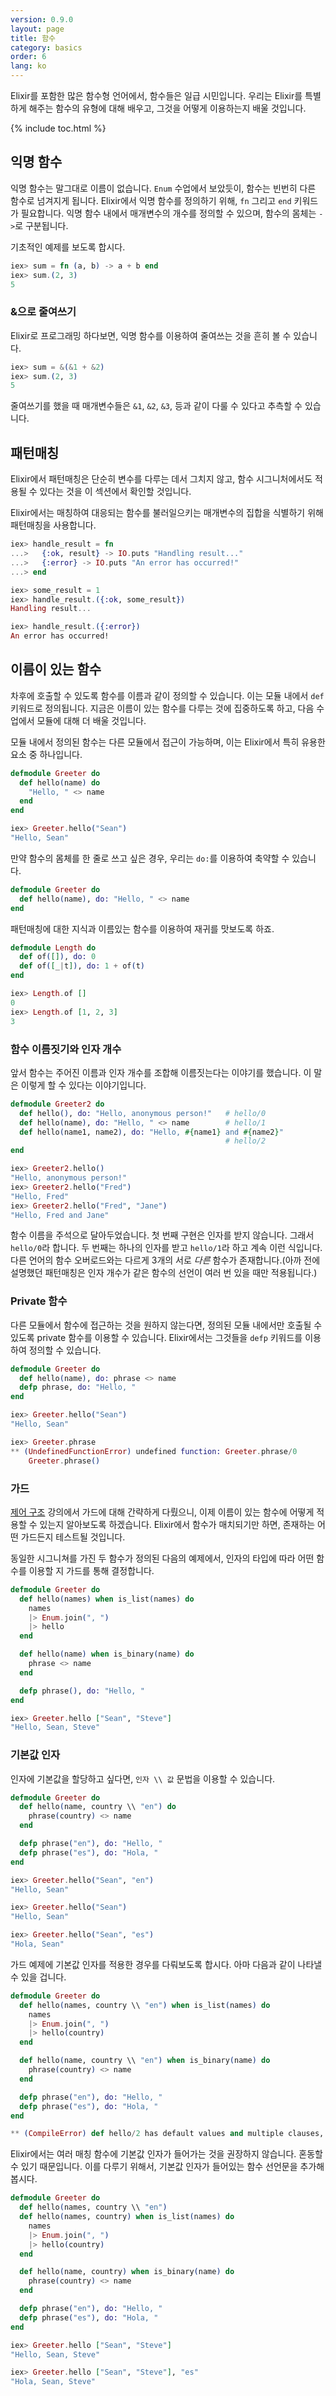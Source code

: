 ```yaml
---
version: 0.9.0
layout: page
title: 함수
category: basics
order: 6
lang: ko
---
```


Elixir를 포함한 많은 함수형 언어에서, 함수들은 일급 시민입니다. 우리는 Elixir를 특별하게 해주는 함수의 유형에 대해 배우고, 그것을 어떻게 이용하는지 배울 것입니다.

{% include toc.html %}

## 익명 함수

익명 함수는 말그대로 이름이 없습니다. `Enum` 수업에서 보았듯이, 함수는 빈번히 다른 함수로 넘겨지게 됩니다. Elixir에서 익명 함수를 정의하기 위해, `fn` 그리고 `end` 키워드가 필요합니다. 익명 함수 내에서 매개변수의 개수를 정의할 수 있으며, 함수의 몸체는 `->`로 구분됩니다.

기초적인 예제를 보도록 합시다.

```elixir
iex> sum = fn (a, b) -> a + b end
iex> sum.(2, 3)
5
```

### &으로 줄여쓰기

Elixir로 프로그래밍 하다보면, 익명 함수를 이용하여 줄여쓰는 것을 흔히 볼 수 있습니다.

```elixir
iex> sum = &(&1 + &2)
iex> sum.(2, 3)
5
```

줄여쓰기를 했을 때 매개변수들은 `&1`, `&2`, `&3`, 등과 같이 다룰 수 있다고 추측할 수 있습니다.

## 패턴매칭

Elixir에서 패턴매칭은 단순히 변수를 다루는 데서 그치지 않고, 함수 시그니처에서도 적용될 수 있다는 것을 이 섹션에서 확인할 것입니다.

Elixir에서는 매칭하여 대응되는 함수를 불러일으키는 매개변수의 집합을 식별하기 위해 패턴매칭을 사용합니다.

```elixir
iex> handle_result = fn
...>   {:ok, result} -> IO.puts "Handling result..."
...>   {:error} -> IO.puts "An error has occurred!"
...> end

iex> some_result = 1
iex> handle_result.({:ok, some_result})
Handling result...

iex> handle_result.({:error})
An error has occurred!
```

## 이름이 있는 함수

차후에 호출할 수 있도록 함수를 이름과 같이 정의할 수 있습니다. 이는 모듈 내에서 `def` 키워드로 정의됩니다. 지금은 이름이 있는 함수를 다루는 것에 집중하도록 하고, 다음 수업에서 모듈에 대해 더 배울 것입니다.

모듈 내에서 정의된 함수는 다른 모듈에서 접근이 가능하며, 이는 Elixir에서 특히 유용한 요소 중 하나입니다.

```elixir
defmodule Greeter do
  def hello(name) do
    "Hello, " <> name
  end
end

iex> Greeter.hello("Sean")
"Hello, Sean"
```

만약 함수의 몸체를 한 줄로 쓰고 싶은 경우, 우리는 `do:`를 이용하여 축약할 수 있습니다.

```elixir
defmodule Greeter do
  def hello(name), do: "Hello, " <> name
end
```

패턴매칭에 대한 지식과 이름있는 함수를 이용하여 재귀를 맛보도록 하죠.

```elixir
defmodule Length do
  def of([]), do: 0
  def of([_|t]), do: 1 + of(t)
end

iex> Length.of []
0
iex> Length.of [1, 2, 3]
3
```

### 함수 이름짓기와 인자 개수

앞서 함수는 주어진 이름과 인자 개수를 조합해 이름짓는다는 이야기를 했습니다. 이 말은 이렇게 할 수 있다는 이야기입니다.

```elixir
defmodule Greeter2 do
  def hello(), do: "Hello, anonymous person!"   # hello/0
  def hello(name), do: "Hello, " <> name        # hello/1
  def hello(name1, name2), do: "Hello, #{name1} and #{name2}"
                                                # hello/2
end

iex> Greeter2.hello()
"Hello, anonymous person!"
iex> Greeter2.hello("Fred")
"Hello, Fred"
iex> Greeter2.hello("Fred", "Jane")
"Hello, Fred and Jane"
```

함수 이름을 주석으로 달아두었습니다. 첫 번째 구현은 인자를 받지 않습니다. 그래서 `hello/0`라 합니다. 두 번째는 하나의 인자를 받고 `hello/1`라 하고 계속 이런 식입니다. 다른 언어의 함수 오버로드와는 다르게 3개의 서로 _다른_ 함수가 존재합니다.(아까 전에 설명했던 패턴매칭은 인자 개수가 같은 함수의 선언이 여러 번 있을 때만 적용됩니다.)

### Private 함수

다른 모듈에서 함수에 접근하는 것을 원하지 않는다면, 정의된 모듈 내에서만 호출될 수 있도록 private 함수를 이용할 수 있습니다. Elixir에서는 그것들을 `defp` 키워드를 이용하여 정의할 수 있습니다.

```elixir
defmodule Greeter do
  def hello(name), do: phrase <> name
  defp phrase, do: "Hello, "
end

iex> Greeter.hello("Sean")
"Hello, Sean"

iex> Greeter.phrase
** (UndefinedFunctionError) undefined function: Greeter.phrase/0
    Greeter.phrase()
```

### 가드

[제어 구조](../control-structures) 강의에서 가드에 대해 간략하게 다뤘으니, 이제 이름이 있는 함수에 어떻게 적용할 수 있는지 알아보도록 하겠습니다. Elixir에서 함수가 매치되기만 하면, 존재하는 어떤 가드든지 테스트될 것입니다.

동일한 시그니쳐를 가진 두 함수가 정의된 다음의 예제에서, 인자의 타입에 따라 어떤 함수를 이용할 지 가드를 통해 결정합니다.

```elixir
defmodule Greeter do
  def hello(names) when is_list(names) do
    names
    |> Enum.join(", ")
    |> hello
  end

  def hello(name) when is_binary(name) do
    phrase <> name
  end

  defp phrase(), do: "Hello, "
end

iex> Greeter.hello ["Sean", "Steve"]
"Hello, Sean, Steve"
```

### 기본값 인자

인자에 기본값을 할당하고 싶다면, `인자 \\ 값` 문법을 이용할 수 있습니다.

```elixir
defmodule Greeter do
  def hello(name, country \\ "en") do
    phrase(country) <> name
  end

  defp phrase("en"), do: "Hello, "
  defp phrase("es"), do: "Hola, "
end

iex> Greeter.hello("Sean", "en")
"Hello, Sean"

iex> Greeter.hello("Sean")
"Hello, Sean"

iex> Greeter.hello("Sean", "es")
"Hola, Sean"
```

가드 예제에 기본값 인자를 적용한 경우를 다뤄보도록 합시다. 아마 다음과 같이 나타낼 수 있을 겁니다.

```elixir
defmodule Greeter do
  def hello(names, country \\ "en") when is_list(names) do
    names
    |> Enum.join(", ")
    |> hello(country)
  end

  def hello(name, country \\ "en") when is_binary(name) do
    phrase(country) <> name
  end

  defp phrase("en"), do: "Hello, "
  defp phrase("es"), do: "Hola, "
end

** (CompileError) def hello/2 has default values and multiple clauses, define a function head with the defaults
```

Elixir에서는 여러 매칭 함수에 기본값 인자가 들어가는 것을 권장하지 않습니다. 혼동할 수 있기 때문입니다. 이를 다루기 위해서, 기본값 인자가 들어있는 함수 선언문을 추가해봅시다.

```elixir
defmodule Greeter do
  def hello(names, country \\ "en")
  def hello(names, country) when is_list(names) do
    names
    |> Enum.join(", ")
    |> hello(country)
  end

  def hello(name, country) when is_binary(name) do
    phrase(country) <> name
  end

  defp phrase("en"), do: "Hello, "
  defp phrase("es"), do: "Hola, "
end

iex> Greeter.hello ["Sean", "Steve"]
"Hello, Sean, Steve"

iex> Greeter.hello ["Sean", "Steve"], "es"
"Hola, Sean, Steve"
```
